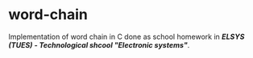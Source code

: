 # word-chain
Implementation of word chain in C done as school homework in ***ELSYS (TUES) - Technological shcool "Electronic systems"***.
